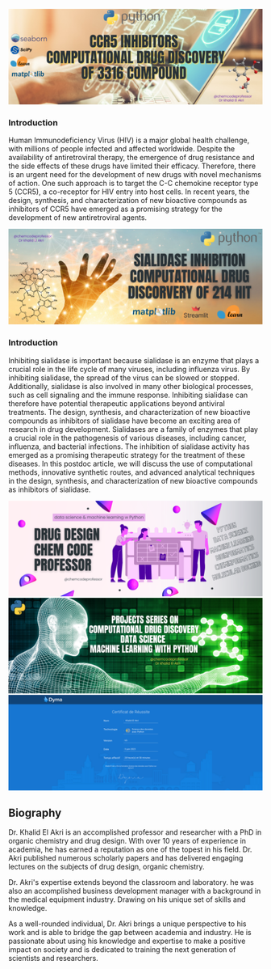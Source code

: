 ![alt text](CCR5.png)
### Introduction
Human Immunodeficiency Virus (HIV) is a major global health challenge, with millions of people infected and affected worldwide. Despite the availability of antiretroviral therapy, the emergence of drug resistance and the side effects of these drugs have limited their efficacy. Therefore, there is an urgent need for the development of new drugs with novel mechanisms of action. One such approach is to target the C-C chemokine receptor type 5 (CCR5), a co-receptor for HIV entry into host cells. In recent years, the design, synthesis, and characterization of new bioactive compounds as inhibitors of CCR5 have emerged as a promising strategy for the development of new antiretroviral agents.

![alt text](sialidase.png)
### Introduction
Inhibiting sialidase is important because sialidase is an enzyme that plays a crucial role in the life cycle of many viruses, including influenza virus. By inhibiting sialidase, the spread of the virus can be slowed or stopped. Additionally, sialidase is also involved in many other biological processes, such as cell signaling and the immune response. Inhibiting sialidase can therefore have potential therapeutic applications beyond antiviral treatments. The design, synthesis, and characterization of new bioactive compounds as inhibitors of sialidase have become an exciting area of research in drug development. Sialidases are a family of enzymes that play a crucial role in the pathogenesis of various diseases, including cancer, influenza, and bacterial infections. The inhibition of sialidase activity has emerged as a promising therapeutic strategy for the treatment of these diseases. In this postdoc article, we will discuss the use of computational methods, innovative synthetic routes, and advanced analytical techniques in the design, synthesis, and characterization of new bioactive compounds as inhibitors of sialidase.

![alt text](@chemcodeprofessor2.png)
![alt text](python_projects.png)
![alt text](dyma1.png)
## Biography
Dr. Khalid El Akri is an accomplished professor and researcher with a PhD in organic chemistry and drug design. With over 10 years of experience in academia, he has earned a reputation as one of the topest in his field. Dr. Akri published numerous scholarly papers and has delivered engaging lectures on the subjects of drug design, organic chemistry.

Dr. Akri's expertise extends beyond the classroom and laboratory. he was also an accomplished business development manager with a background in the medical equipment industry. Drawing on his unique set of skills and knowledge. 

As a well-rounded individual, Dr. Akri brings a unique perspective to his work and is able to bridge the gap between academia and industry. He is passionate about using his knowledge and expertise to make a positive impact on society and is dedicated to training the next generation of scientists and researchers.

<!--
**chemcodeprofessor/chemcodeprofessor** is a ✨ _special_ ✨ repository because its `README.md` (this file) appears on your GitHub profile.

Here are some ideas to get you started:

- 🔭 I’m currently working on ...
- 🌱 I’m currently learning ...
- 👯 I’m looking to collaborate on ...
- 🤔 I’m looking for help with ...
- 💬 Ask me about ...
- 📫 How to reach me: ...
- 😄 Pronouns: ...
- ⚡ Fun fact: ...
-->
